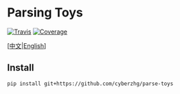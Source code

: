 # Parsing Toys

[![Travis](https://travis-ci.com/CyberZHG/parse-toys.svg?branch=master)](https://travis-ci.org/CyberZHG/parse-toys)
[![Coverage](https://coveralls.io/repos/github/CyberZHG/parse-toys/badge.svg?branch=master)](https://coveralls.io/github/CyberZHG/parse-toys)

\[[中文](https://github.com/CyberZHG/parse-toys/blob/master/README.zh-CN.md)|[English](https://github.com/CyberZHG/parse-toys/blob/master/README.md)\]

## Install

```bash
pip install git+https://github.com/cyberzhg/parse-toys
```
